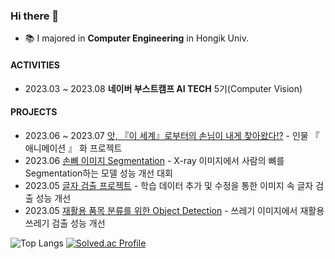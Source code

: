 ### Hi there 👋
<!-- 🌱 I’m currently learning **Computer Vision**-->
- 📚 I majored in **Computer Engineering** in Hongik Univ.
<!-- 💖 I'm interested in **Data Engineering.**-->

#### ACTIVITIES
- 2023.03 ~ 2023.08 **네이버 부스트캠프 AI TECH** 5기(Computer Vision)

#### PROJECTS

- 2023.06 ~ 2023.07 [앗, 『이 세계』로부터의 손님이 내게 찾아왔다!?](https://github.com/LTSGOD/level3_cv_finalproject-cv-16) - 인물 『 애니메이션 』 화 프로젝트
- 2023.06 [손뼈 이미지 Segmentation](https://github.com/LTSGOD/level2_cv_semanticsegmentation-cv-16) - X-ray 이미지에서 사람의 뼈를 Segmentation하는 모델 성능 개선 대회
- 2023.05 [글자 검출 프로젝트](https://github.com/LTSGOD/level2_cv_datacentric-cv-16) - 학습 데이터 추가 및 수정을 통한 이미지 속 글자 검출 성능 개선
- 2023.05 [재활용 품목 분류를 위한 Object Detection](https://github.com/LTSGOD/level2_objectdetection-cv-16) - 쓰레기 이미지에서 재활용 쓰레기 검출 성능 개선



![Top Langs](https://github-readme-stats.vercel.app/api/top-langs/?username=LTSGOD&layout=compact&theme=tokyonight)
[![Solved.ac Profile](http://mazassumnida.wtf/api/generate_badge?boj=lts0424)](https://solved.ac/lts0424)

<!--
**LTSGOD/LTSGOD** is a ✨ _special_ ✨ repository because its `README.md` (this file) appears on your GitHub profile.

Here are some ideas to get you started:

- 🔭 I’m currently working on ...
- 🌱 I’m currently learning ...
- 👯 I’m looking to collaborate on ...
- 🤔 I’m looking for help with ...
- 💬 Ask me about ...
- 📫 How to reach me: ...
- 😄 Pronouns: ...
- ⚡ Fun fact: ...
-->
